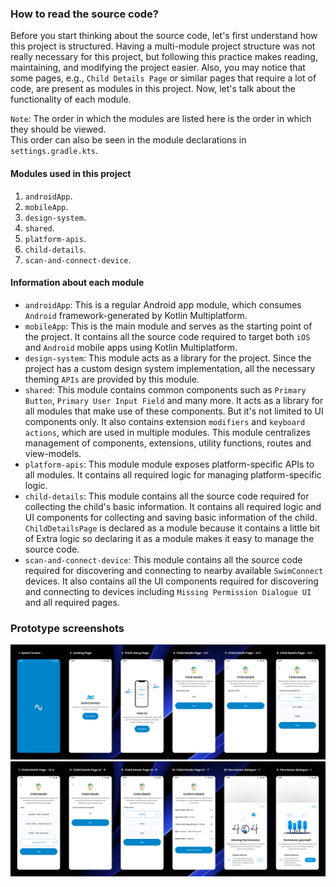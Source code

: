 ### How to read the source code?

Before you start thinking about the source code, let's first understand how this project is
structured. Having a multi-module project structure was not really necessary for this project, but
following this practice makes reading, maintaining, and modifying the project easier. Also, you may
notice that some pages, e.g., `Child Details Page` or similar pages that require a lot of code, are
present as modules in this project. Now, let's talk about the functionality of each module.

`Note`: The order in which the modules are listed here is the order in which they should be
viewed.  
This order can also be seen in the module declarations in `settings.gradle.kts`.

#### Modules used in this project

1) `androidApp`.
2) `mobileApp`.
3) `design-system`.
4) `shared`.
5) `platform-apis`.
6) `child-details`.
7) `scan-and-connect-device`.

#### Information about each module

- `androidApp`: This is a regular Android app module, which consumes `Android` framework-generated
  by Kotlin Multiplatform.
- `mobileApp`: This is the main module and serves as the starting point of the project. It contains
  all the source code required to target both `iOS` and `Android` mobile apps using Kotlin
  Multiplatform.
- `design-system`: This module acts as a library for the project. Since the project has a custom
  design system implementation, all the necessary theming `APIs` are provided by this module.
- `shared`: This module contains common components such as `Primary Button`, `Primary
  User Input Field` and many more. It acts as a library for all modules that make use of these
  components. But it's not limited to UI components only. It also contains extension `modifiers` and
  `keyboard actions`, which are used in multiple modules. This module centralizes management of
  components, extensions, utility functions, routes and view-models.
- `platform-apis`: This module module exposes platform-specific APIs to all modules. It contains all
  required logic for managing platform-specific logic.
- `child-details`: This module contains all the source code required for collecting the child's
  basic information. It contains all required logic and UI components for collecting and saving
  basic information of the child. `ChildDetailsPage` is declared as a module because it contains a
  little bit of Extra logic so declaring it as a module makes it easy to manage the source code.
- `scan-and-connect-device`: This module contains all the source code required for discovering and
  connecting to nearby available `SwimConnect` devices. It also contains all the UI components
  required for discovering and connecting to devices including `Missing Permission Dialogue UI` and
  all required pages.

### Prototype screenshots

<img alt="Prototype flow container 1" src="./assets/flow_container_1.svg">
<img alt="Prototype flow container 1" src="./assets/flow_container_2.svg">